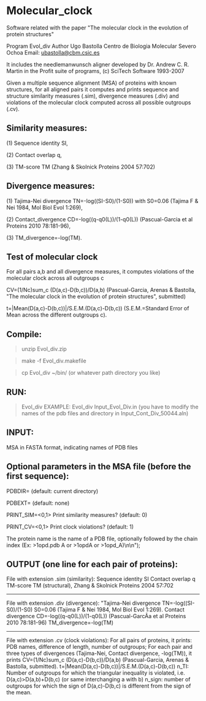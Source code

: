 # Molecular_clock
Software related with the paper "The molecular clock in the evolution of protein structures"

Program Evol_div
Author Ugo Bastolla Centro de Biologia Molecular Severo Ochoa
Email: <ubastolla@cbm.csic.es>

It includes the needlemanwunsch aligner developed by Dr. Andrew C. R. Martin in the Profit suite of programs, (c) SciTech Software 1993-2007

Given a multiple sequence alignment (MSA) of proteins with known structures, for all aligned pairs it computes and prints sequence and structure similarity measures (.sim), divergence measures (.div) and violations of the molecular clock computed across all possible outgroups (.cv).

Similarity measures:
--------------------
(1) Sequence identity SI,

(2) Contact overlap q,

(3) TM-score TM (Zhang & Skolnick Proteins 2004 57:702)

Divergence measures:
---------------------
(1) Tajima-Nei divergence TN=-log((SI-S0)/(1-S0)) with S0=0.06 (Tajima F & Nei 1984, Mol Biol Evol 1:269),

(2) Contact_divergence CD=-log((q-q0(L))/(1-q0(L)) (Pascual-Garcia et al Proteins 2010 78:181-96),

(3) TM_divergence=-log(TM).

Test of molecular clock
-----------------------
For all pairs a,b and all divergence measures, it computes violations of the molecular clock  across all outgroups c

CV=(1/Nc)sum_c (D(a,c)-D(b,c))/D(a,b) (Pascual-Garcia, Arenas & Bastolla, "The molecular clock in the evolution of protein structures", submitted)

t=|Mean(D(a,c)-D(b,c))|/S.E.M.(D(a,c)-D(b,c)) (S.E.M.=Standard Error of Mean across the different outgroups c).

Compile:
--------
>unzip Evol_div.zip

>make -f Evol_div.makefile

>cp Evol_div ~/bin/ (or whatever path directory you like)

RUN:
-----
>Evol_div <alignment file>
EXAMPLE: Evol_div Input_Evol_Div.in
(you have to modify the names of the pdb files and directory in Input_Cont_Div_50044.aln)

INPUT: 
------
MSA in FASTA format, indicating names of PDB files

Optional parameters in the MSA file (before the first sequence):
----------------------------------------------------------------
PDBDIR=<directory of pdb files>  (default: current directory)

PDBEXT=<extension of pdb files>  (default: none)

PRINT_SIM=<0,1>   Print similarity measures? (default: 0)

PRINT_CV=<0,1>    Print clock violations? (default: 1)

The protein name is the name of a PDB file, optionally followed by the chain index (Ex: >1opd.pdb A or >1opdA or >1opd_A)\n\n");

OUTPUT (one line for each pair of proteins):
-----------------------------------
File with extension .sim (similarity):
Sequence identity SI
Contact overlap q
TM-score TM (structural), Zhang & Skolnick Proteins 2004 57:702

-------
File with extension .div (divergence):
"Tajima-Nei divergence TN=-log((SI-S0)/(1-S0) S0=0.06 (Tajima F & Nei 1984, Mol Biol Evol 1:269).
Contact divergence  CD=-log((q-q0(L))/(1-q0(L)) (Pascual-GarcÃ­a et al Proteins 2010 78:181-96)
TM_divergence=-log(TM)

-------
File with extension .cv (clock violations):
For all pairs of proteins, it prints: PDB names, difference of length, number of outgroups;
For each pair and three types of divergences (Tajima-Nei, Contact divergence, -log(TM)), it prints
CV=(1/Nc)sum_c (D(a,c)-D(b,c))/D(a,b) (Pascual-Garcia, Arenas & Bastolla, submitted).
t=|Mean(D(a,c)-D(b,c))|/S.E.M.(D(a,c)-D(b,c))
n_TI: Number of outgroups for which the triangular inequality is violated, i.e. D(a,c)>D(a,b)+D(b,c) (or same interchanging a with b)
n_sign: number of outgroups for which the sign of D(a,c)-D(b,c) is different from the sign of the mean.

